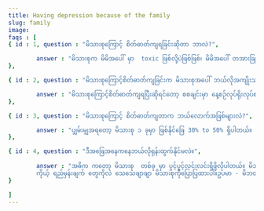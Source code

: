 ```yaml
---
title: Having depression because of the family
slug: family
image:
faqs : [
{ id : 1, question : "မိသားစုကြောင့် စိတ်ဓာတ်ကျရခြင်းဆိုတာ ဘာလဲ?",

        answer : "မိသားစုက မိမိအပေါ် မှာ  toxic ဖြစ်လို့ပဲဖြစ်ဖြစ်၊ မိမိအပေါ် တအားခြုပ်ခြယ်မယ်ဆိုရင်လဲ စိတ်ဓာတ်ကျတာဖြစ်တတ်ပါတယ်။ အဲလိုမျိုးကို မိသားစုကြောင့် ဖြစ်လာရတဲ့စိတ်ဓာတ်ကျခြင်းလို့ခေါ်ပါတယ်။"
},

{ id : 2, question : "မိသားစုကြောင့်စိတ်ဓာတ်ကျခြင်းက မိသားစုအပေါ် ဘယ်လိုအကျိုးသက်ရောက်သလဲ?",

        answer : "မိသားစုကြောင့်စိတ်ဓာတ်ကျရပြီးဆိုရင်တော့ စစချင်းမှာ နေ့စဉ်လုပ်ရိုးလုပ်စဉ်တွေကို အနှောင့်အယှက်စပေးပါတော့တယ်။ အချိန်ကြာလာတာနဲ့အမျှ မိသားစုဝင်အချင်းချင်း ဆက်ဆံရေးအဆင်မပြေလာမှုတွေရှိလာပြီး ပဋိပက္ခများပိုဖြစ်လာပါတယ်။ နောက်ဆုံးမှာတော့ လူတွေကို သူတို့လိုအပ်တဲ့ ပံ့ပိုးကူညီမှုနှင့် မကြာခဏ ခွဲထုတ်ထားလိုက်ပါတော့တယ်။"
},

{ id : 3, question : "မိသားစုကြောင့် စိတ်ဓာတ်ကျတာက ဘယ်လောက်အဖြစ်များလဲ?",

        answer : "ပျှမ်းမျှအရတော့ မိသားစု ၁ ခုမှာ ဖြစ်နိုင်ခြေ 30% to 50% ရှိပါတယ်။ တခြား depression တွေရှိနေရင်တော့ ရာခိုင်နှုန်းက 50% ကျော်ပါတယ်"
},

{ id : 4, question : "ဒီအခြေအနေကနေဘယ်လိုရုန်းထွက်နိုင်မလဲ။",
       
        answer : "အဓိက ကတော့ မိသားစု  တစ်ခု မှာ ပွင့်ပွင့်လင်းလင်းရှိဖို့လိုပါတယ်။ မိသားစုက ကိုယ့်ကို toxic ဖြစ်တယ်လို့ထင်ရင် တိုက်ရိုက်ပွင့်ပွင့်လင်းလင်းဆွေးနွေးပါ။
        ကိုယ့် ရည်မှန်းချက် တွေကိုလဲ သေသေချာချာ မိသားစုကိုပြောပြထားပါ။ဥပမာ - မိဘတိုင်း ကတော့ ဆရာဝန်ဖြစ်စေချင်တာပါ။ ဒါပေမဲ့ကိုယ်က ဘောလုံးသမားဖြစ်ချင်တယ်ထားပါတော့၊ မိဘ ကို ‌မရှင်းပြခင် ကိုယ်က မိဘလက်ခံနိုင်လောက်တဲ့ ကြိုးစားအားထုတ်မှု ဒါမှမဟုတ် အဲ့fieldမှာအောင်မြင်မှုရှိဖို့လိုပါတယ်။ အောင်မြင်မှုလဲမရှိဘူး ကြိုးစားမှုလဲမရှိဘူးဆိုရင် ဘယ်သူမှယုံမှာမဟုတ်ပါဘူး။"
}

]
---
```


